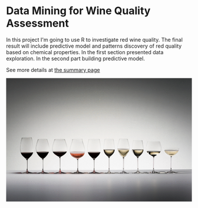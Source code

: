 # Data Mining for Wine Quality Assessment
In this project I'm going to use R to investigate red wine quality. The final
result will include predictive model and patterns discovery of red quality based
on chemical properties. In the first section presented data exploration. In the
second part building predictive model.

See more details at [the summary page](https://github.com/SamDuan/Data-Mining-for-Wine-Quality-Assessment/blob/master/wine.md)

![](/wine_files/readme-wine-quality.gif)
